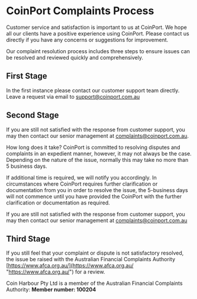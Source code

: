 # CoinPort Complaints Process

Customer service and satisfaction is important to us at CoinPort. We hope all our clients have a positive experience using CoinPort. Please contact us directly if you have any concerns or suggestions for improvement.

Our complaint resolution process includes three steps to ensure issues can be resolved and reviewed quickly and comprehensively.

## First Stage

In the first instance please contact our customer support team directly. Leave a request via email to support@coinport.com.au

## Second Stage

If you are still not satisfied with the response from customer support, you may then contact our senior management at complaints@coinport.com.au.

How long does it take? CoinPort is committed to resolving disputes and complaints in an expedient manner, however, it may not always be the case. Depending on the nature of the issue, normally this may take no more than 5 business days.

If additional time is required, we will notify you accordingly. In circumstances where CoinPort requires further clarification or documentation from you in order to resolve the issue, the 5-business days will not commence until you have provided the CoinPort with the further clarification or documentation as required.

If you are still not satisfied with the response from customer support, you may then contact our senior management at complaints@coinport.com.au

## Third Stage

If you still feel that your complaint or dispute is not satisfactory resolved, the issue be raised with the Australian Financial Complaints Authority [https://www.afca.org.au/](https://www.afca.org.au/ "https://www.afca.org.au/") for a review.

Coin Harbour Pty Ltd is a member of the Australian Financial Complaints Authority: **Member number: 100204**